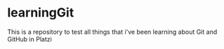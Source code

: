 # learningGit
This is a repository to test all things that i've been learning about Git and GitHub in Platzi
